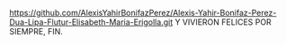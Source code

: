 https://github.com/AlexisYahirBonifazPerez/Alexis-Yahir-Bonifaz-Perez-Dua-Lipa-Flutur-Elisabeth-Maria-Erigolla.git Y VIVIERON FELICES POR SIEMPRE, FIN.
